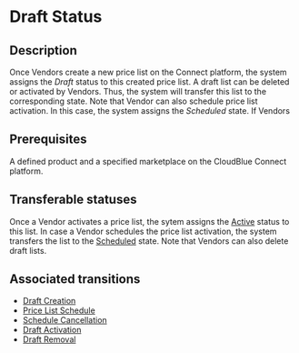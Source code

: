 # Draft Status
## Description
Once Vendors create a new price list on the Connect platform, the system assigns the *Draft* status to this created price list.
A draft list can be deleted or activated by Vendors. Thus, the system will transfer this list to the corresponding state.
Note that Vendor can also schedule price list activation. In this case, the system assigns the *Scheduled* state. If Vendors 
## Prerequisites 
A defined product and a specified marketplace on the CloudBlue Connect platform.
## Transferable statuses
Once a Vendor activates a price list, the sytem assigns the [Active](s-c-active.html) status to this list.
In case a Vendor schedules the price list activation, the system transfers the list to the [Scheduled](s-b-scheduled.html) state.
Note that Vendors can also delete draft lists.
## Associated transitions
* [Draft Creation](t-1-new-draft.html)
* [Price List Schedule](t-2-draft-scheduled.html)
* [Schedule Cancellation](t-3-schedule-draft.html)
* [Draft Activation](t-5-draft-active.html)
* [Draft Removal](t-7-draft-deleted.html)
